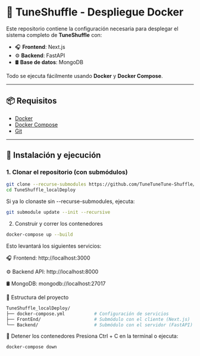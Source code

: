 # 🎵 TuneShuffle - Despliegue Docker

Este repositorio contiene la configuración necesaria para desplegar el sistema completo de **TuneShuffle** con:

- 🎧 **Frontend**: Next.js  
- ⚙️ **Backend**: FastAPI  
- 🛢️ **Base de datos**: MongoDB

Todo se ejecuta fácilmente usando **Docker** y **Docker Compose**.

---

## 📦 Requisitos

- [Docker](https://www.docker.com/)
- [Docker Compose](https://docs.docker.com/compose/)
- [Git](https://git-scm.com/)

---

## 🚀 Instalación y ejecución

### 1. Clonar el repositorio (con submódulos)

```bash
git clone --recurse-submodules https://github.com/TuneTuneTune-Shuffle/TuneShuffle_localDeploy.git
cd TuneShuffle_localDeploy
```

Si ya lo clonaste sin --recurse-submodules, ejecuta:

```bash
git submodule update --init --recursive
```

2. Construir y correr los contenedores
```bash
docker-compose up --build
```

Esto levantará los siguientes servicios:

🎧 Frontend: http://localhost:3000

⚙️ Backend API: http://localhost:8000

🛢️ MongoDB: mongodb://localhost:27017

📁 Estructura del proyecto
```bash
TuneShuffle_localDeploy/
├── docker-compose.yml           # Configuración de servicios
├── FrontEnd/                    # Submódulo con el cliente (Next.js)
└── Backend/                     # Submódulo con el servidor (FastAPI)
```

🧼 Detener los contenedores
Presiona Ctrl + C en la terminal o ejecuta:

```bash
docker-compose down
```
